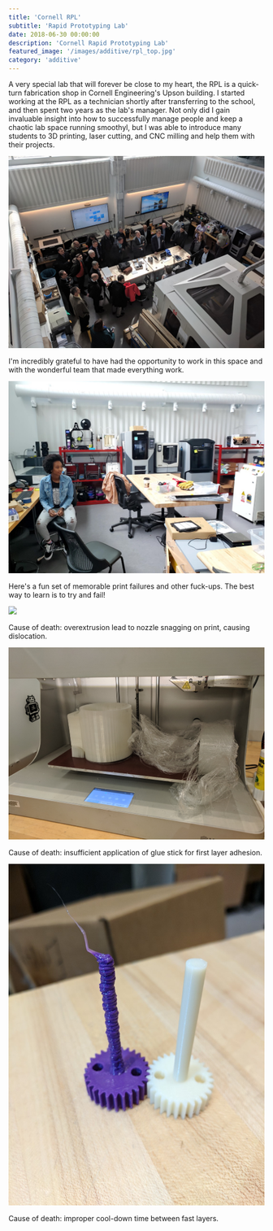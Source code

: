 ```yaml
---
title: 'Cornell RPL'
subtitle: 'Rapid Prototyping Lab'
date: 2018-06-30 00:00:00
description: 'Cornell Rapid Prototyping Lab'
featured_image: '/images/additive/rpl_top.jpg'
category: 'additive'
---
```


A very special lab that will forever be close to my heart, the RPL is a quick-turn fabrication shop in Cornell Engineering's Upson building. I started working at the RPL as a technician shortly after transferring to the school, and then spent two years as the lab's manager. Not only did I gain invaluable insight into how to successfully manage people and keep a chaotic lab space running smoothyl, but I was able to introduce many students to 3D printing, laser cutting, and CNC milling and help them with their projects. 

![](/images/additive/rpl_top.jpg)

I'm incredibly grateful to have had the opportunity to work in this space and with the wonderful team that made everything work.

![](/images/additive/rpl_tinsae.jpg)

Here's a fun set of memorable print failures and other fuck-ups. The best way to learn is to try and fail!

![](/images/additive/rpl_lulz_fail.jpg)

Cause of death: overextrusion lead to nozzle snagging on print, causing dislocation.

![](/images/additive/markforged_fail.jpg)

Cause of death: insufficient application of glue stick for first layer adhesion.

![](/images/additive/fuck.jpg)

Cause of death: improper cool-down time between fast layers.